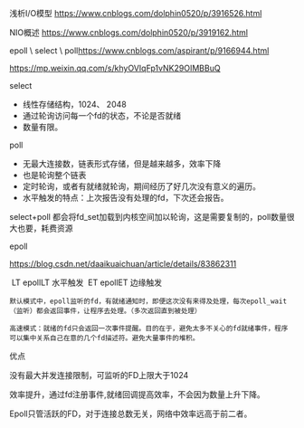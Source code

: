 浅析I/O模型 https://www.cnblogs.com/dolphin0520/p/3916526.html

NIO概述 https://www.cnblogs.com/dolphin0520/p/3919162.html

epoll \ select \ poll<https://www.cnblogs.com/aspirant/p/9166944.html>

<https://mp.weixin.qq.com/s/khyOVIqFp1vNK29OIMBBuQ>





select
- 线性存储结构，1024、 2048 
- 通过轮询访问每一个fd的状态，不论是否就绪
- 数量有限。


poll 
- 无最大连接数，链表形式存储，但是越来越多，效率下降
- 也是轮询整个链表
- 定时轮询，或者有就绪就轮询，期间经历了好几次没有意义的遍历。
- 水平触发的特点：上次报告没有处理的fd，下次还会报告。



select+poll 都会将fd_set加载到内核空间加以轮询，这是需要复制的，poll数量很大也要，耗费资源



epoll

<https://blog.csdn.net/daaikuaichuan/article/details/83862311>

​	LT epollLT 水平触发
​	ET epollET 边缘触发

	默认模式中，epoll监听的fd，有就绪通知时，即便这次没有来得及处理，每次epoll_wait（监听）都会返回事件，让程序去处理。（多次返回直到被处理）
	
	高速模式：就绪的fd只会返回一次事件提醒。目的在于，避免太多不关心的fd就绪事件，程序可以集中关系自己在意的几个fd描述符。避免大量事件的堆积。
优点

没有最大并发连接限制，可监听的FD上限大于1024

效率提升，通过fd注册事件,就绪回调提高效率，不会因为数量上升下降。

Epoll只管活跃的FD，对于连接总数无关，网络中效率远高于前二者。



























